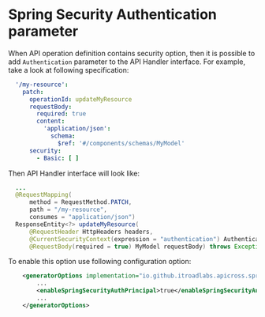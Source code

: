 # Spring Security Authentication parameter
When API operation definition contains security option, then it is possible to add `Authentication` parameter to the
API Handler interface. For example, take a look at following specification:
```yaml
  '/my-resource':
    patch:
      operationId: updateMyResource
      requestBody:
        required: true
        content:
          'application/json':
            schema:
              $ref: '#/components/schemas/MyModel'
      security:
        - Basic: [ ]
```
Then API Handler interface will look like:
```java
  ...
  @RequestMapping(
      method = RequestMethod.PATCH,
      path = "/my-resource",
      consumes = "application/json")
  ResponseEntity<?> updateMyResource(
      @RequestHeader HttpHeaders headers,
      @CurrentSecurityContext(expression = "authentication") Authentication authentication,
      @RequestBody(required = true) MyModel requestBody) throws Exception;
```
To enable this option use following configuration option:
```xml
    <generatorOptions implementation="io.github.itroadlabs.apicross.springmvc.SpringMvcCodeGeneratorOptions">
        ...
        <enableSpringSecurityAuthPrincipal>true</enableSpringSecurityAuthPrincipal>
        ...
    </generatorOptions>
```